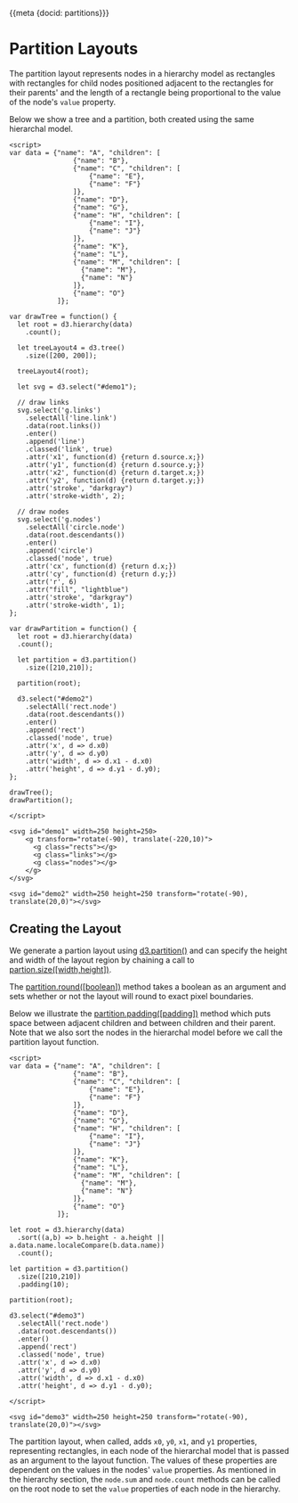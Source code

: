 {{meta {docid: partitions}}}

<script src="https://d3js.org/d3.v4.min.js"></script>

<style>
rect {
  fill: aquamarine;
  opacity: 1.0;
  stroke: white;
}
</style>

# Partition Layouts

The partition layout represents nodes in a hierarchy model as rectangles with rectangles for child nodes positioned adjacent to the rectangles for their parents' and the length of a rectangle being proportional to the value of the node's `value` property.

Below we show a tree and a partition, both created using the same hierarchal model.

```
<script>
var data = {"name": "A", "children": [
                {"name": "B"},
                {"name": "C", "children": [
                    {"name": "E"},
                    {"name": "F"}
                ]},
                {"name": "D"},
                {"name": "G"},
                {"name": "H", "children": [
                    {"name": "I"},
                    {"name": "J"}
                ]},
                {"name": "K"},
                {"name": "L"},
                {"name": "M", "children": [
                  {"name": "M"},
                  {"name": "N"}
                ]},
                {"name": "O"}
            ]};

var drawTree = function() {
  let root = d3.hierarchy(data)
    .count();

  let treeLayout4 = d3.tree()
    .size([200, 200]);

  treeLayout4(root);

  let svg = d3.select("#demo1");

  // draw links
  svg.select('g.links')
    .selectAll('line.link')
    .data(root.links())
    .enter()
    .append('line')
    .classed('link', true)
    .attr('x1', function(d) {return d.source.x;})
    .attr('y1', function(d) {return d.source.y;})
    .attr('x2', function(d) {return d.target.x;})
    .attr('y2', function(d) {return d.target.y;})
    .attr('stroke', "darkgray")
    .attr('stroke-width', 2);

  // draw nodes
  svg.select('g.nodes')
    .selectAll('circle.node')
    .data(root.descendants())
    .enter()
    .append('circle')
    .classed('node', true)
    .attr('cx', function(d) {return d.x;})
    .attr('cy', function(d) {return d.y;})
    .attr('r', 6)
    .attr("fill", "lightblue")
    .attr('stroke', "darkgray")
    .attr('stroke-width', 1);
};

var drawPartition = function() {
  let root = d3.hierarchy(data)
  .count();

  let partition = d3.partition()
    .size([210,210]);

  partition(root);

  d3.select("#demo2")
    .selectAll('rect.node')
    .data(root.descendants())
    .enter()
    .append('rect')
    .classed('node', true)
    .attr('x', d => d.x0)
    .attr('y', d => d.y0)
    .attr('width', d => d.x1 - d.x0)
    .attr('height', d => d.y1 - d.y0);
};

drawTree();
drawPartition();

</script>

<svg id="demo1" width=250 height=250>
    <g transform="rotate(-90), translate(-220,10)">
      <g class="rects"></g>
      <g class="links"></g>
      <g class="nodes"></g>
    </g>
</svg>

<svg id="demo2" width=250 height=250 transform="rotate(-90), translate(20,0)"></svg>
```

## Creating the Layout

We generate a partion layout using [d3.partition()](https://github.com/d3/d3-hierarchy#partition) and can specify the height and width of the layout region by chaining a call to [partion.size([width,height])](https://github.com/d3/d3-hierarchy#partition_size).

The [partition.round([boolean])](https://github.com/d3/d3-hierarchy#partition_round) method takes a boolean as an argument and sets whether or not the layout will round to exact pixel boundaries.

Below we illustrate the [partition.padding([padding])](https://github.com/d3/d3-hierarchy#partition_padding) method which puts space between adjacent children and between children and their parent.  Note that we also sort the nodes in the hierarchal model before we  call the partition layout function.

```
<script>
var data = {"name": "A", "children": [
                {"name": "B"},
                {"name": "C", "children": [
                    {"name": "E"},
                    {"name": "F"}
                ]},
                {"name": "D"},
                {"name": "G"},
                {"name": "H", "children": [
                    {"name": "I"},
                    {"name": "J"}
                ]},
                {"name": "K"},
                {"name": "L"},
                {"name": "M", "children": [
                  {"name": "M"},
                  {"name": "N"}
                ]},
                {"name": "O"}
            ]};

let root = d3.hierarchy(data)
  .sort((a,b) => b.height - a.height || a.data.name.localeCompare(b.data.name))
  .count();

let partition = d3.partition()
  .size([210,210])
  .padding(10);

partition(root);

d3.select("#demo3")
  .selectAll('rect.node')
  .data(root.descendants())
  .enter()
  .append('rect')
  .classed('node', true)
  .attr('x', d => d.x0)
  .attr('y', d => d.y0)
  .attr('width', d => d.x1 - d.x0)
  .attr('height', d => d.y1 - d.y0);

</script>

<svg id="demo3" width=250 height=250 transform="rotate(-90), translate(20,0)"></svg>
```

The partition layout, when called, adds `x0`, `y0`, `x1`, and `y1` properties, representing rectangles, in each node of the hierarchal model that is passed as an argument to the layout function.  The values of these properties are dependent on the values in the nodes' `value` properties.  As mentioned in the hierarchy section, the `node.sum` and `node.count` methods can be called on the root node to set the `value` properties of each node in the hierarchy.